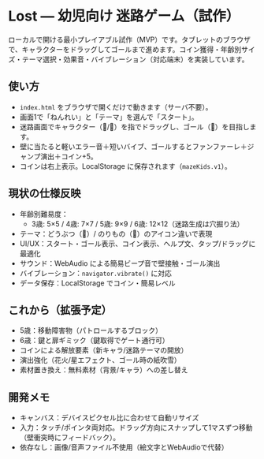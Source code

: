 # Lost — 幼児向け 迷路ゲーム（試作）

ローカルで開ける最小プレイアブル試作（MVP）です。タブレットのブラウザで、キャラクターをドラッグしてゴールまで進めます。コイン獲得・年齢別サイズ・テーマ選択・効果音・バイブレーション（対応端末）を実装しています。

## 使い方

- `index.html` をブラウザで開くだけで動きます（サーバ不要）。
- 画面1で「ねんれい」と「テーマ」を選んで「スタート」。
- 迷路画面でキャラクター（🐶/🚗）を指でドラッグし、ゴール（🏁）を目指します。
- 壁に当たると軽いエラー音＋短いバイブ、ゴールするとファンファーレ＋ジャンプ演出＋コイン+5。
- コインは右上表示。LocalStorage に保存されます（`mazeKids.v1`）。

## 現状の仕様反映

- 年齢別難易度：
  - 3歳: 5×5 / 4歳: 7×7 / 5歳: 9×9 / 6歳: 12×12（迷路生成は穴掘り法）
- テーマ：どうぶつ（🐶）/ のりもの（🚗）のアイコン違いで表現
- UI/UX：スタート・ゴール表示、コイン表示、ヘルプ文、タップ/ドラッグに最適化
- サウンド：WebAudio による簡易ビープ音で壁接触・ゴール演出
- バイブレーション：`navigator.vibrate()` に対応
- データ保存：LocalStorage でコイン・簡易レベル

## これから（拡張予定）

- 5歳：移動障害物（パトロールするブロック）
- 6歳：鍵と扉ギミック（鍵取得でゲート通行可）
- コインによる解放要素（新キャラ/迷路テーマの開放）
- 演出強化（花火/星エフェクト、ゴール時の紙吹雪）
- 素材置き換え：無料素材（背景/キャラ）への差し替え

## 開発メモ

- キャンバス：デバイスピクセル比に合わせて自動リサイズ
- 入力：タッチ/ポインタ両対応。ドラッグ方向にスナップして1マスずつ移動（壁衝突時にフィードバック）。
- 依存なし：画像/音声ファイル不使用（絵文字とWebAudioで代替）
